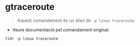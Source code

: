 # gtraceroute

> Aquest comandament és un àlies de `-p linux traceroute`.

- Veure documentació pel comandament original:

`tldr -p linux traceroute`

